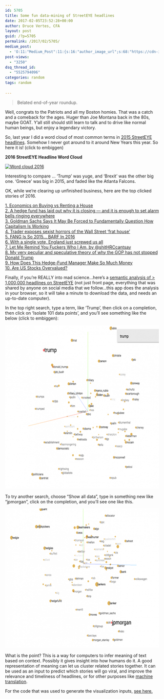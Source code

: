 ```yaml
---
id: 5705
title: Some fun data-mining of StreetEYE headlines
date: 2017-02-05T23:52:28+00:00
author: Druce Vertes, CFA
layout: post
guid: /?p=5705
permalink: /2017/02/5705/
medium_post:
  - 'O:11:"Medium_Post":11:{s:16:"author_image_url";s:68:"https://cdn-images-1.medium.com/fit/c/200/200/0*tLekueVp7unnAXxY.jpg";s:10:"author_url";s:25:"https://medium.com/@druce";s:11:"byline_name";N;s:12:"byline_email";N;s:10:"cross_link";s:2:"no";s:2:"id";s:12:"aaef1753eece";s:21:"follower_notification";s:3:"yes";s:7:"license";s:19:"all-rights-reserved";s:14:"publication_id";s:2:"-1";s:6:"status";s:6:"public";s:3:"url";s:82:"https://medium.com/@druce/some-fun-data-mining-of-streeteye-headlines-aaef1753eece";}'
post-views:
  - "3250"
dsq_thread_id:
  - "5525794096"
categories: random
tags: random

---
```

> Belated end-of-year roundup.

<!--more-->

Well, congrats to the Patriots and all my Boston homies. That was a catch and a comeback for the ages. Huger than Joe Montana back in the 80s, maybe GOAT. Y’all still should still learn to talk and to drive like normal human beings, but enjoy a legendary victory.

So, last year I did a word cloud of most common terms in [2015 StreetEYE headlines](/2015/12/the-most-popular-keywords-and-sites-of-2015/). Somehow I never got around to it around New Years this year. So here it is! (click to embiggen)

**2016 StreetEYE Headline Word Cloud**

[<img src="/assets/wp-content/uploads/2017/02/wordcloud2016-300x187.png" alt="Word cloud 2016" width="300" height="187" class="aligncenter size-medium wp-image-5706" srcset="/assets/wp-content/uploads/2017/02/wordcloud2016-300x187.png 300w, /assets/wp-content/uploads/2017/02/wordcloud2016-768x479.png 768w, /assets/wp-content/uploads/2017/02/wordcloud2016-1024x639.png 1024w" sizes="(max-width: 300px) 100vw, 300px" />](http://www.streeteye.com/static/img/wordcloud2016.svg)

Interesting to compare … ‘Trump’ was yuge, and ‘Brexit’ was the other big one. ‘Greece’ was big in 2015, and faded like <cough> the Atlanta Falcons.

OK, while we’re clearing up unfinished business, here are the top clicked stories of 2016.

[1. Economics on Buying vs Renting a House](http://marginalrevolution.com/marginalrevolution/2016/02/67635.html)  
[2. A hedge fund has laid out why it is closing — and it is enough to set alarm bells ringing everywhere](http://www.businessinsider.com/orange-capital-closing-letter-to-investors-2016-2)  
[3. Goldman Sachs Says It May Be Forced to Fundamentally Question How Capitalism Is Working](http://www.bloomberg.com/news/articles/2016-02-03/goldman-sachs-says-it-may-be-forced-to-fundamentally-question-how-capitalism-is-working)  
[4. Trader exposes sexist horrors of the Wall Street ‘frat house’](http://nypost.com/2016/01/31/trader-exposes-the-disgusting-sexism-plaguing-wall-street)  
[5. FANG Is So 2015… BARF In 2016](http://www.valuewalk.com/2016/02/fang-is-so-2015-barf-in-2016-extract-capital)  
[6. With a single vote, England just screwed us all](http://fusion.net/story/318538/england-brexit-screwed-us-all)  
[7. Let Me Remind You Fuckers Who I Am, by @shitHRCcantsay](https://medium.com/@shitHRCcantsay/let-me-remind-you-fuckers-who-i-am-e6e8b297fe47)  
[8. My very peculiar and speculative theory of why the GOP has not stopped Donald Trump](https://www.washingtonpost.com/posteverything/wp/2016/02/23/my-very-peculiar-and-speculative-theory-of-why-the-gop-has-not-stopped-donald-trump)  
[9. How Does This Hedge-Fund Manager Make So Much Money](http://www.bloomberg.com/news/articles/2016-07-26/the-curious-case-of-joseph-meyer-a-little-giant-of-hedge-funds)  
[10. Are US Stocks Overvalued?](http://blogs.piie.com/realtime/?p=5367)

Finally, if you’re REALLY into mad science…here’s a [semantic analysis of > 1,000,000 headlines on StreetEYE](http://projector.tensorflow.org/?config=http://media.streeteye.com/static/D3/streeteye_embed_config.js) (not just front page, everything that was shared by anyone on social media that we follow…this app does the analysis in your browser, so it will take a minute to download the data, and needs an up-to-date computer). 

In the top right search, type a term, like ‘Trump’, then click on a completion, then click on ‘Isolate 101 data points’, and you’ll see something like the below (click to embiggen):

[<img src="/assets/wp-content/uploads/2017/02/Screen-Shot-2017-02-05-at-Feb-5-2017-11.22.00-PM-1-e1486355248981.png" alt="" width="640" height="534" class="aligncenter size-full wp-image-5712" />](/assets/wp-content/uploads/2017/02/Screen-Shot-2017-02-05-at-Feb-5-2017-11.22.00-PM.png)

To try another search, choose “Show all data”, type in something new like “jpmorgan”, click on the completion, and you’ll see one like this.

[<img src="/assets/wp-content/uploads/2017/02/Screen-Shot-2017-02-05-at-Feb-5-2017-11.22.42-PM-e1486355478654.png" alt="" width="640" height="454" class="aligncenter size-full wp-image-5714" />](/assets/wp-content/uploads/2017/02/Screen-Shot-2017-02-05-at-Feb-5-2017-11.22.42-PM-1.png)

What is the point? This is a way for computers to infer meaning of text based on context. Possibly it gives insight into how humans do it. A good representation of meaning can let us cluster related stories together. It can be used as an input to predict which stories will go viral, and improve the relevance and timeliness of headlines, or for other purposes like [machine translation](https://www.nytimes.com/2016/12/14/magazine/the-great-ai-awakening.html?_r=0).

For the code that was used to generate the visualization inputs, [see here.](https://github.com/druce/streeteye_word2vec/blob/master/word2vec.ipynb)
